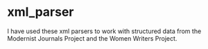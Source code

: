 # xml_parser
I have used these xml parsers to work with structured data from the Modernist Journals Project and the Women Writers Project.
